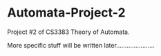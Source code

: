 # Automata-Project-2
Project #2 of CS3383 Theory of Automata.

More specific stuff will be written later......................
